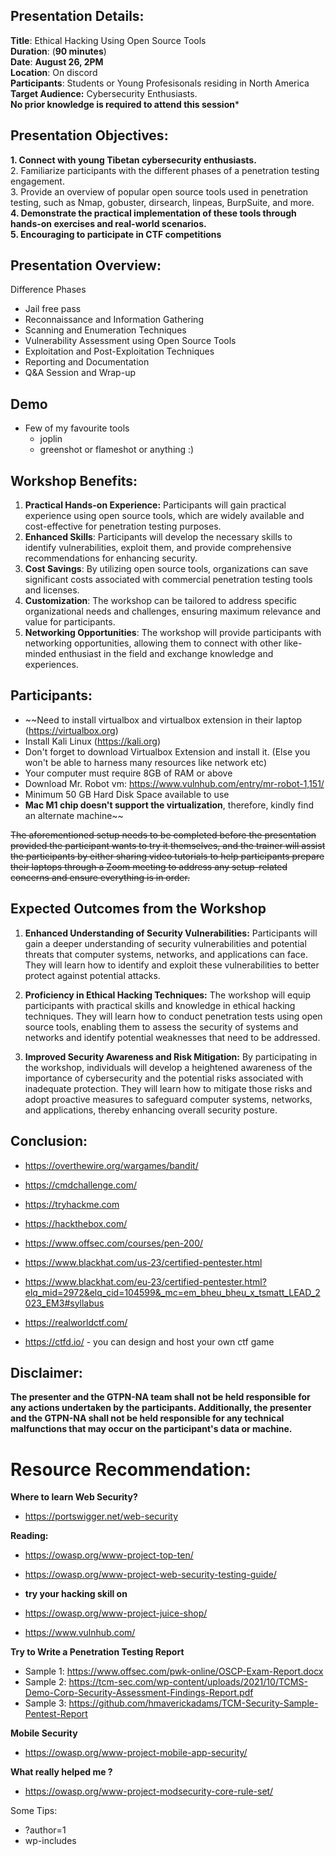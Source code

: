 ## Presentation Details:

**Title**: Ethical Hacking Using Open Source Tools
<br />
**Duration**:  (**90 minutes**)
<br />
**Date**:  **August 26, 2PM**
<br />
**Location**: On discord 
<br />
**Participants**: Students or Young Profesisonals residing in North America
<br />
**Target Audience:** Cybersecurity Enthusiasts.
<br />
**No prior knowledge is required to attend this session***
<br />
## Presentation Objectives:

**1.  Connect with young Tibetan cybersecurity enthusiasts.**
<br />
2.  Familiarize participants with the different phases of a penetration testing engagement.
<br />
3.  Provide an overview of popular open source tools used in penetration testing, such as  Nmap, gobuster, dirsearch, linpeas, BurpSuite, and more.
<br />
**4.  Demonstrate the practical implementation of these tools through hands-on exercises and real-world scenarios.**
<br />
**5. Encouraging to participate in CTF competitions**
<br />
## Presentation Overview:


Difference Phases 
- Jail free pass 
- Reconnaissance and Information Gathering
- Scanning and Enumeration Techniques
- Vulnerability Assessment using Open Source Tools
- Exploitation and Post-Exploitation Techniques
- Reporting and Documentation
- Q&A Session and Wrap-up


## Demo 
- Few of my favourite tools 
	- joplin
	- greenshot or flameshot or anything :) 
	


## Workshop Benefits:

1.  **Practical Hands-on Experience:** Participants will gain practical experience using open source tools, which are widely available and cost-effective for penetration testing purposes.
2.  **Enhanced Skills**: Participants will develop the necessary skills to identify vulnerabilities, exploit them, and provide comprehensive recommendations for enhancing security.
3.  **Cost Savings**: By utilizing open source tools, organizations can save significant costs associated with commercial penetration testing tools and licenses.
4.  **Customization**: The workshop can be tailored to address specific organizational needs and challenges, ensuring maximum relevance and value for participants.
5.  **Networking Opportunities**: The workshop will provide participants with networking opportunities, allowing them to connect with other like-minded enthusiast in the field and exchange knowledge and experiences.


## Participants:

- ~~Need to install virtualbox and virtualbox extension in their laptop (https://virtualbox.org)
- Install Kali Linux (https://kali.org)
- Don't forget to download Virtualbox Extension and install it. (Else you won't be able to harness many resources like network etc)
- Your computer must require 8GB of RAM or above 
- Download Mr. Robot vm: https://www.vulnhub.com/entry/mr-robot-1,151/ 
- Minimum 50 GB Hard Disk Space available to use 
- **Mac M1 chip doesn't support the virtualization**, therefore, kindly find an alternate machine~~



~~The aforementioned setup needs to be completed before the presentation provided the participant wants to try it themselves, and the trainer will assist the participants by either sharing video tutorials to help participants prepare their laptops through a Zoom meeting to address any setup-related concerns and ensure everything is in order.~~

## Expected Outcomes from the Workshop 

1. **Enhanced Understanding of Security Vulnerabilities:** Participants will gain a deeper understanding of security vulnerabilities and potential threats that computer systems, networks, and applications can face. They will learn how to identify and exploit these vulnerabilities to better protect against potential attacks.

2. **Proficiency in Ethical Hacking Techniques:** The workshop will equip participants with practical skills and knowledge in ethical hacking techniques. They will learn how to conduct penetration tests using open source tools, enabling them to assess the security of systems and networks and identify potential weaknesses that need to be addressed.

3. **Improved Security Awareness and Risk Mitigation:** By participating in the workshop, individuals will develop a heightened awareness of the importance of cybersecurity and the potential risks associated with inadequate protection. They will learn how to mitigate those risks and adopt proactive measures to safeguard computer systems, networks, and applications, thereby enhancing overall security posture.


## Conclusion:
- https://overthewire.org/wargames/bandit/
- https://cmdchallenge.com/

- https://tryhackme.com 
- https://hackthebox.com/
- https://www.offsec.com/courses/pen-200/
- https://www.blackhat.com/us-23/certified-pentester.html
- https://www.blackhat.com/eu-23/certified-pentester.html?elq_mid=2972&elq_cid=104599&_mc=em_bheu_bheu_x_tsmatt_LEAD_2023_EM3#syllabus

- https://realworldctf.com/
- https://ctfd.io/ - you can design and host your own ctf game


## Disclaimer:

**The presenter and the GTPN-NA team shall not be held responsible for any actions undertaken by the participants. Additionally, the presenter and the GTPN-NA shall not be held responsible for any technical malfunctions that may occur on the participant's data or machine.**


# Resource Recommendation:
**Where to learn Web Security?** 
- https://portswigger.net/web-security

**Reading:**
- https://owasp.org/www-project-top-ten/
- https://owasp.org/www-project-web-security-testing-guide/

- **try your hacking skill on** 
- https://owasp.org/www-project-juice-shop/
- https://www.vulnhub.com/

**Try to Write a Penetration Testing Report**
- Sample 1: https://www.offsec.com/pwk-online/OSCP-Exam-Report.docx 
- Sample 2: https://tcm-sec.com/wp-content/uploads/2021/10/TCMS-Demo-Corp-Security-Assessment-Findings-Report.pdf
- Sample 3: https://github.com/hmaverickadams/TCM-Security-Sample-Pentest-Report

**Mobile Security** 
 - https://owasp.org/www-project-mobile-app-security/

**What really helped me ?**
- https://owasp.org/www-project-modsecurity-core-rule-set/




Some Tips:
- ?author=1 
- wp-includes




